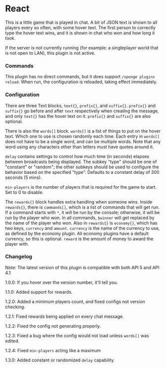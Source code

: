 # React

This is a little game that is played in chat. A bit of JSON text is shown to all players every so often, with some hover text. The first person to correctly type the hover text wins, and it is shown in chat who won and how long it took.

If the server is not currently running (for example: a singleplayer world that is not open to LAN), this plugin is not active.

### Commands

This plugin has no direct commands, but it does support `/sponge plugins reload`. When run, the configuration is reloaded, taking effect immediately.

### Configuration

There are three Text blocks, `text{}`, `prefix{}`, and `suffix{}`. `prefix{}` and `suffix{}` go before and after `text` respectively when creating the message, and only `text{}` has the hover text on it. `prefix{}` and `suffix{}` are also optional.

There is also the `words[]` block. `words[]` is a list of things to put on the hover text. Which one to use is chosen randomly each time. Each entry in `words[]` does not have to be a single word, and can be multiple words. Note that any word using any characters other than letters must have quotes around it.

`delay` contains settings to control how much time (in seconds) elapses between broadcasts being displayed. The subkey "type" should be one of "constant" or "random"; the other subkeys should be used to configure the behavior based on the specified "type". Defaults to a constant delay of 300 seconds (5 mins).

`min-players` is the number of players that is required for the game to start. Set to 0 to disable.

The `rewards{}` block handles extra handling when someone wins. Inside `rewards{}`, there is `commands[]`, which is a list of commands that will get run. If a command starts with `*`, it will be run by the console; otherwise, it will be run by the player who won. In all commands, `$winner` will get replaced by the name of the player who won. Also in `rewards{}` is `economy{}`, which has two keys, `currency` and `amount`. `currency` is the name of the currency to use, as defined by the economy plugin. All economy plugins have a default currency, so this is optional. `reward` is the amount of money to award the player with.

### Changelog

Note: The latest version of this plugin is compatible with both API 5 and API 4.1

1.0.0: If you hover over the version number, it'll tell you.

1.1.0: Added support for rewards.

1.2.0: Added a minimum players count, and fixed configs not version checking.

1.2.1: Fixed rewards being applied on every chat message.

1.2.2: Fixed the config not generating properly.

1.2.3: Fixed a bug where the config would not load unless `words[]` was edited.

1.2.4: Fixed `min-players` acting like a maximum

1.3.0: Added constant or randomized `delay` capability
